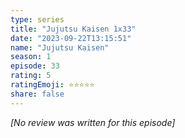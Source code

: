 ```yaml
---
type: series
title: "Jujutsu Kaisen 1x33"
date: "2023-09-22T13:15:51"
name: "Jujutsu Kaisen"
season: 1
episode: 33
rating: 5
ratingEmoji: ⭐️⭐️⭐️⭐️⭐️
share: false
---
```


_[No review was written for this episode]_
